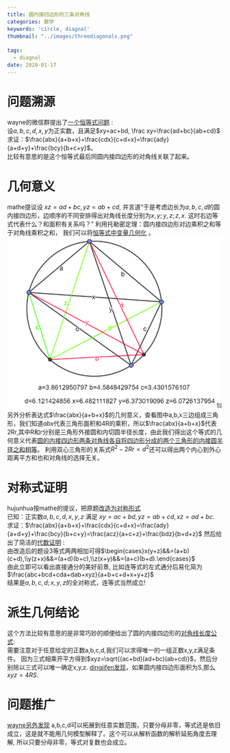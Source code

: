 ```yaml
---
title: 圆内接四边形的三条对角线
categories: 数学
keywords: 'circle, diagnal'
thumbnail: "../images/threediagonals.png"

tags:
  - diagnal
date: 2020-01-17
---
```


# 问题溯源
wayne的微信群提出了[一个恒等式问题](https://bbs.emath.ac.cn/thread-16974-1-1.html) :  
设$a,b,c,d,x,y$为正实数，且满足$xy=ac+bd, \frac xy=\frac{ad+bc}{ab+cd}$  
求证：$\frac{abx}{a+b+x}+\frac{cdx}{c+d+x}=\frac{ady}{a+d+y}+\frac{bcy}{b+c+y}$。  
比较有意思的是这个恒等式最后同圆内接四边形的对角线关联了起来。

# 几何意义

mathe提议设 $xz=ad+bc, yz=ab+cd$, 并言道“于是考虑边长为$a,b,c,d$的圆内接四边形，边顺序的不同安排得出对角线长度分别为$x,y;y,z;z,x$. 这时右边等式代表什么？和面积有关系吗？”
利用托勒密定理：圆内接四边形对边乘积之和等于对角线乘积之和， 我们可以将[恒等式中变量几何化](https://bbs.emath.ac.cn/forum.php?mod=redirect&goto=findpost&ptid=16974&pid=81547&fromuid=20) 。  
![threediagonals](../images/threediagonals.png)  
另外分析表达式$\frac{abx}{a+b+x}$的几何意义，查看图中a,b,x三边组成三角形，我们知道$abx$代表三角形面积和4R的乘积，所以$\frac{abx}{a+b+x}$代表2Rr,其中R和r分别是三角形外接圆和内切圆半径长度，由此我们得出这个等式的几何意义代表[圆的内接四边形两条对角线各自将四边形分成的两个三角形的内接圆半径之和相等](https://zhidao.baidu.com/question/179520048.html)。 利用双心三角形的关系式$R^2-2Rr=d^2$还可以得出两个内心到外心距离平方和也和对角线的选择无关。


# 对称式证明
hujunhua按mathe的提议，把原题[改造为对称形式](https://bbs.emath.ac.cn/forum.php?mod=redirect&goto=findpost&ptid=16974&pid=81544&fromuid=20)  
已知：正实数$a,b,c,d,x,y,z$  满足 $xy=ac+bd,yz=ab+cd, xz=ad+bc$.  
求证：$\frac{abx}{a+b+x}+\frac{cdx}{c+d+x}=\frac{ady}{a+d+y}+\frac{bcy}{b+c+y}=\frac{acz}{a+c+z}+\frac{bdz}{b+d+z}$ 
然后给出了简洁的[代数证明](https://bbs.emath.ac.cn/forum.php?mod=redirect&goto=findpost&ptid=16974&pid=81545&fromuid=20) :  
由改造后的题设3等式两两相加可得$\begin{cases}x(y+z)&&=(a+b)(c+d),\\y(z+x)&&=(a+d)(b+c),\\z(x+y)&&=(a+c)(b+d).\end{cases}$  
由此立即可以看出直接通分的美好前景, 比如连等式的左式通分后易化简为  
$\frac{abc+bcd+cda+dab+xyz}{a+b+c+d+x+y+z}$  
结果是$a,b,c,d;x,y,z$的全对称式，连等式当然成立!

# 派生几何结论
这个方法比较有意思的是非常巧妙的顺便给出了圆的内接四边形的[对角线长度公式](https://bbs.emath.ac.cn/forum.php?mod=redirect&goto=findpost&ptid=16974&pid=81549&fromuid=20):  
需要注意对于任意给定的正数a,b,c,d,我们可以求得唯一的一组正数x,y,z满足条件。
因为三式相乘开平方得到$xyz=\sqrt{(ac+bd)(ad+bc)(ab+cd)}$，然后分别除以三式可以唯一确定x,y,z.
[dingjifen发现](https://bbs.emath.ac.cn/forum.php?mod=redirect&goto=findpost&ptid=16974&pid=82881&fromuid=20)，如果圆内接四边形面积为S,那么$xyz=4RS$.

# 问题推广
[wayne另外发现](https://bbs.emath.ac.cn/forum.php?mod=redirect&goto=findpost&ptid=16974&pid=81568&fromuid=20) a,b,c,d可以拓展到任意实数范围，只要分母非零，等式还是依旧成立，这是就不能用几何模型解释了。这个可以从解析函数的解析延拓角度去理解, 所以只要分母非零，等式对复数也会成立。


